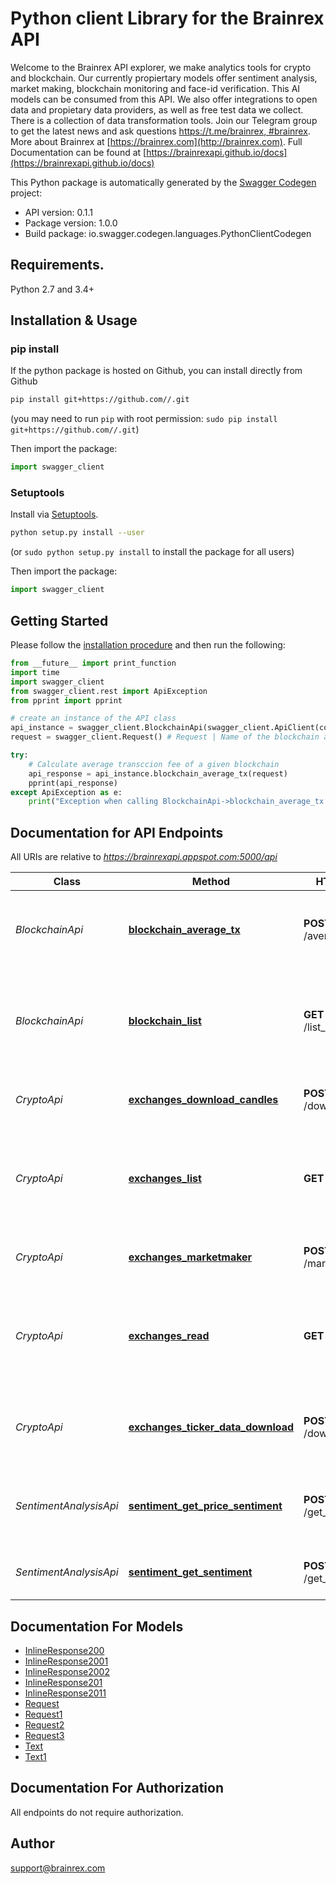 # Python client Library for the Brainrex API

Welcome to the Brainrex API explorer, we make analytics tools for crypto and blockchain. Our currently propiertary models offer sentiment analysis, market making, blockchain monitoring and face-id verification. This AI models can be consumed from this API. We also offer integrations to open data and propietary data providers, as well as free test data we collect. There is a collection of data transformation tools. Join our Telegram group to get the latest news and ask questions [https://t.me/brainrex, #brainrex](https://t.me/brainrex). More about Brainrex at [https://brainrex.com](http://brainrex.com). Full Documentation can be found at [https://brainrexapi.github.io/docs](https://brainrexapi.github.io/docs)

This Python package is automatically generated by the [Swagger Codegen](https://github.com/swagger-api/swagger-codegen) project:

- API version: 0.1.1
- Package version: 1.0.0
- Build package: io.swagger.codegen.languages.PythonClientCodegen

## Requirements.

Python 2.7 and 3.4+

## Installation & Usage
### pip install

If the python package is hosted on Github, you can install directly from Github

```sh
pip install git+https://github.com//.git
```
(you may need to run `pip` with root permission: `sudo pip install git+https://github.com//.git`)

Then import the package:
```python
import swagger_client
```

### Setuptools

Install via [Setuptools](http://pypi.python.org/pypi/setuptools).

```sh
python setup.py install --user
```
(or `sudo python setup.py install` to install the package for all users)

Then import the package:
```python
import swagger_client
```

## Getting Started

Please follow the [installation procedure](#installation--usage) and then run the following:

```python
from __future__ import print_function
import time
import swagger_client
from swagger_client.rest import ApiException
from pprint import pprint

# create an instance of the API class
api_instance = swagger_client.BlockchainApi(swagger_client.ApiClient(configuration))
request = swagger_client.Request() # Request | Name of the blockchain and date range.

try:
    # Calculate average transccion fee of a given blockchain
    api_response = api_instance.blockchain_average_tx(request)
    pprint(api_response)
except ApiException as e:
    print("Exception when calling BlockchainApi->blockchain_average_tx: %s\n" % e)

```

## Documentation for API Endpoints

All URIs are relative to *https://brainrexapi.appspot.com:5000/api*

Class | Method | HTTP request | Description
------------ | ------------- | ------------- | -------------
*BlockchainApi* | [**blockchain_average_tx**](python/docs/BlockchainApi.md#blockchain_average_tx) | **POST** /average_tx_fee | Calculate average transccion fee of a given blockchain
*BlockchainApi* | [**blockchain_list**](python/docs/BlockchainApi.md#blockchain_list) | **GET** /list_blockchain | The blockchains data structure supported by the Brainrex API
*CryptoApi* | [**exchanges_download_candles**](python/docs/CryptoApi.md#exchanges_download_candles) | **POST** /download_candles | Downloads candle format market data
*CryptoApi* | [**exchanges_list**](python/docs/CryptoApi.md#exchanges_list) | **GET** /markets | The markets data structure supported by the Brainrex Market API
*CryptoApi* | [**exchanges_marketmaker**](python/docs/CryptoApi.md#exchanges_marketmaker) | **POST** /market_making | Market Making as a Service API.
*CryptoApi* | [**exchanges_read**](python/docs/CryptoApi.md#exchanges_read) | **GET** /exchanges | The exchanges data structure supported by the Brainrex API
*CryptoApi* | [**exchanges_ticker_data_download**](python/docs/CryptoApi.md#exchanges_ticker_data_download) | **POST** /download_ticker | Download raw ticker data from major crypto markets
*SentimentAnalysisApi* | [**sentiment_get_price_sentiment**](python/docs/SentimentAnalysisApi.md#sentiment_get_price_sentiment) | **POST** /get_buy_sentiment | Sentiment analysis score using a model trained for buy signals.
*SentimentAnalysisApi* | [**sentiment_get_sentiment**](python/docs/SentimentAnalysisApi.md#sentiment_get_sentiment) | **POST** /get_sentiment | Sentiment analysis for any given blob of text


## Documentation For Models

 - [InlineResponse200](python/docs/InlineResponse200.md)
 - [InlineResponse2001](python/docs/InlineResponse2001.md)
 - [InlineResponse2002](python/docs/InlineResponse2002.md)
 - [InlineResponse201](python/docs/InlineResponse201.md)
 - [InlineResponse2011](python/docs/InlineResponse2011.md)
 - [Request](python/docs/Request.md)
 - [Request1](python/docs/Request1.md)
 - [Request2](python/docs/Request2.md)
 - [Request3](python/docs/Request3.md)
 - [Text](python/docs/Text.md)
 - [Text1](python/docs/Text1.md)


## Documentation For Authorization

 All endpoints do not require authorization.


## Author

support@brainrex.com
